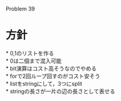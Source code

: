 Problem 39
# 方針 
\* 0,1のリストを作る  
\* 0は二個まで混入可能  
\* bit演算はコスト高そうなのでやめる  
\* forで2回ループ回すのがコスト安そう  
\* listをstringにして，3つにsplit  
\* stringの長さが一片の辺の長さとして表せる  
